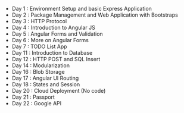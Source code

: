 * Day 1 : Environment Setup and basic Express Application
* Day 2 : Package Management and Web Application with Bootstraps
* Day 3 : HTTP Protocol
* Day 4 : Introduction to Angular JS
* Day 5 : Angular Forms and Validation
* Day 6 : More on Angular Forms
* Day 7 : TODO List App
* Day 11 : Introduction to Database
* Day 12 :  HTTP POST and SQL Insert
* Day 14 : Modularization
* Day 16 : Blob Storage
* Day 17 : Angular UI Routing
* Day 18 : States and Session
* Day 20 : Cloud Deployment (No code) 
* Day 21 : Passport
* Day 22 : Google API